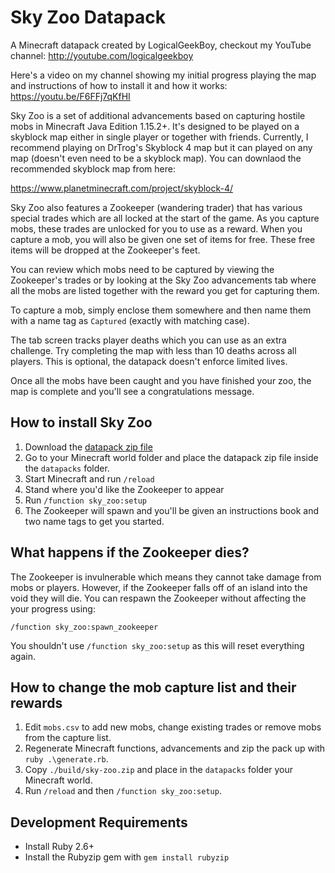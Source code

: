 # Sky Zoo Datapack

A Minecraft datapack created by LogicalGeekBoy, checkout my YouTube channel: http://youtube.com/logicalgeekboy

Here's a video on my channel showing my initial progress playing the map and instructions of how to install it and how it works: https://youtu.be/F6FFj7qKfHI

Sky Zoo is a set of additional advancements based on capturing hostile mobs in Minecraft Java Edition 1.15.2+. It's
designed to be played on a skyblock map either in single player or together with friends. Currently, I recommend playing
on DrTrog's Skyblock 4 map but it can played on any map (doesn't even need to be a skyblock map). You can downlaod the
recommended skyblock map from here:

https://www.planetminecraft.com/project/skyblock-4/

Sky Zoo also features a Zookeeper (wandering trader) that has various special trades which are all locked at the start
of the game. As you capture mobs, these trades are unlocked for you to use as a reward. When you capture a mob, you will
also be given one set of items for free. These free items will be dropped at the Zookeeper's feet.

You can review which mobs need to be captured by viewing the Zookeeper's trades or by looking at the Sky Zoo advancements
tab where all the mobs are listed together with the reward you get for capturing them.

To capture a mob, simply enclose them somewhere and then name them with a name tag as `Captured` (exactly with matching case).

The tab screen tracks player deaths which you can use as an extra challenge. Try completing the map with less than 10 deaths
across all players. This is optional, the datapack doesn't enforce limited lives.

Once all the mobs have been caught and you have finished your zoo, the map is complete and you'll see a congratulations message.

## How to install Sky Zoo

1. Download the [datapack zip file](https://github.com/LogicalGeekBoy/sky-zoo/raw/master/build/sky-zoo.zip)
2. Go to your Minecraft world folder and place the datapack zip file inside the `datapacks` folder.
3. Start Minecraft and run `/reload`
4. Stand where you'd like the Zookeeper to appear
5. Run `/function sky_zoo:setup`
6. The Zookeeper will spawn and you'll be given an instructions book and two name tags to get you started.

## What happens if the Zookeeper dies?

The Zookeeper is invulnerable which means they cannot take damage from mobs or players. However, if the Zookeeper falls off of
an island into the void they will die. You can respawn the Zookeeper without affecting the your progress using:

```
/function sky_zoo:spawn_zookeeper
```

You shouldn't use `/function sky_zoo:setup` as this will reset everything again.

## How to change the mob capture list and their rewards

1. Edit `mobs.csv` to add new mobs, change existing trades or remove mobs from the capture list.
2. Regenerate Minecraft functions, advancements and zip the pack up with `ruby .\generate.rb`.
3. Copy `./build/sky-zoo.zip` and place in the `datapacks` folder your Minecraft world.
4. Run `/reload` and then `/function sky_zoo:setup`.

## Development Requirements

* Install Ruby 2.6+
* Install the Rubyzip gem with `gem install rubyzip`
